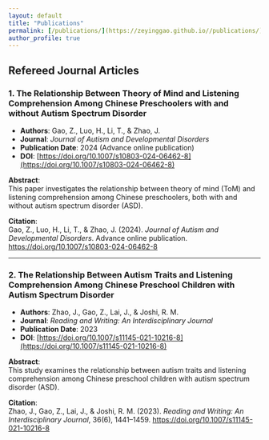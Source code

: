 ```yaml
---
layout: default
title: "Publications"
permalink: [/publications/](https://zeyinggao.github.io//publications/)
author_profile: true
---
```


## Refereed Journal Articles

### 1. The Relationship Between Theory of Mind and Listening Comprehension Among Chinese Preschoolers with and without Autism Spectrum Disorder
- **Authors**: Gao, Z., Luo, H., Li, T., & Zhao, J.
- **Journal**: *Journal of Autism and Developmental Disorders*
- **Publication Date**: 2024 (Advance online publication)
- **DOI**: [https://doi.org/10.1007/s10803-024-06462-8](https://doi.org/10.1007/s10803-024-06462-8)

**Abstract**:  
This paper investigates the relationship between theory of mind (ToM) and listening comprehension among Chinese preschoolers, both with and without autism spectrum disorder (ASD).

**Citation**:  
Gao, Z., Luo, H., Li, T., & Zhao, J. (2024). *Journal of Autism and Developmental Disorders*. Advance online publication. https://doi.org/10.1007/s10803-024-06462-8

---

### 2. The Relationship Between Autism Traits and Listening Comprehension Among Chinese Preschool Children with Autism Spectrum Disorder
- **Authors**: Zhao, J., Gao, Z., Lai, J., & Joshi, R. M.
- **Journal**: *Reading and Writing: An Interdisciplinary Journal*
- **Publication Date**: 2023
- **DOI**: [https://doi.org/10.1007/s11145-021-10216-8](https://doi.org/10.1007/s11145-021-10216-8)

**Abstract**:  
This study examines the relationship between autism traits and listening comprehension among Chinese preschool children with autism spectrum disorder (ASD).

**Citation**:  
Zhao, J., Gao, Z., Lai, J., & Joshi, R. M. (2023). *Reading and Writing: An Interdisciplinary Journal*, 36(6), 1441–1459. https://doi.org/10.1007/s11145-021-10216-8
